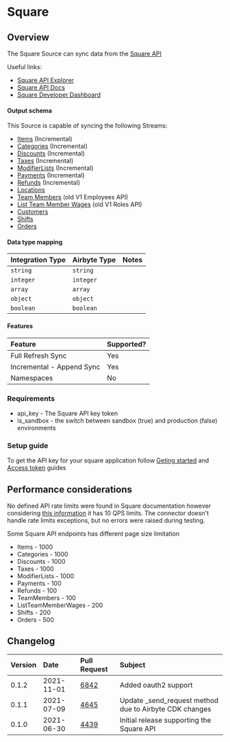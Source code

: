 # Square

## Overview

The Square Source can sync data from the [Square API](https://developer.squareup.com/reference/square)

Useful links:

* [Square API Explorer](https://developer.squareup.com/explorer/square)
* [Square API Docs](https://developer.squareup.com/reference/square)
* [Square Developer Dashboard](https://developer.squareup.com/apps)

#### Output schema

This Source is capable of syncing the following Streams:

* [Items](https://developer.squareup.com/explorer/square/catalog-api/search-catalog-objects) \(Incremental\)
* [Categories](https://developer.squareup.com/explorer/square/catalog-api/search-catalog-objects) \(Incremental\)
* [Discounts](https://developer.squareup.com/explorer/square/catalog-api/search-catalog-objects) \(Incremental\)
* [Taxes](https://developer.squareup.com/explorer/square/catalog-api/search-catalog-objects) \(Incremental\)
* [ModifierLists](https://developer.squareup.com/explorer/square/catalog-api/search-catalog-objects) \(Incremental\)
* [Payments](https://developer.squareup.com/reference/square_2021-06-16/payments-api/list-payments) \(Incremental\)
* [Refunds](https://developer.squareup.com/reference/square_2021-06-16/refunds-api/list-payment-refunds) \(Incremental\)
* [Locations](https://developer.squareup.com/explorer/square/locations-api/list-locations) 
* [Team Members](https://developer.squareup.com/reference/square_2021-06-16/team-api/search-team-members) \(old V1 Employees API\) 
* [List Team Member Wages](https://developer.squareup.com/explorer/square/labor-api/list-team-member-wages)  \(old V1 Roles API\) 
* [Customers](https://developer.squareup.com/explorer/square/customers-api/list-customers) 
* [Shifts](https://developer.squareup.com/reference/square/labor-api/search-shifts) 
* [Orders](https://developer.squareup.com/reference/square/orders-api/search-orders) 

#### Data type mapping

| Integration Type | Airbyte Type | Notes |
| :--- | :--- | :--- |
| `string` | `string` |  |
| `integer` | `integer` |  |
| `array` | `array` |  |
| `object` | `object` |  |
| `boolean` | `boolean` |  |

#### Features

| Feature | Supported? |
| :--- | :--- |
| Full Refresh Sync | Yes |
| Incremental - Append Sync | Yes |
| Namespaces | No |

### Requirements

* api\_key - The Square API key token 
* is\_sandbox - the switch between sandbox \(true\) and production \(false\) environments 

### Setup guide

To get the API key for your square application follow [Geting started](https://developer.squareup.com/docs/get-started) and [Access token](https://developer.squareup.com/docs/build-basics/access-tokens) guides

## Performance considerations

No defined API rate limits were found in Square documentation however considering [this information](https://stackoverflow.com/questions/28033966/whats-the-rate-limit-on-the-square-connect-api/28053836#28053836) it has 10 QPS limits. The connector doesn't handle rate limits exceptions, but no errors were raised during testing.

Some Square API endpoints has different page size limitation

* Items - 1000
* Categories - 1000
* Discounts - 1000
* Taxes - 1000
* ModifierLists - 1000
* Payments - 100
* Refunds - 100
* TeamMembers - 100
* ListTeamMemberWages - 200 
* Shifts - 200
* Orders - 500 

## Changelog

| Version | Date | Pull Request | Subject |
| :--- | :--- | :--- | :--- |
| 0.1.2 | 2021-11-01 | [6842](https://github.com/airbytehq/airbyte/pull/6842) | Added oauth2 support |
| 0.1.1 | 2021-07-09 | [4645](https://github.com/airbytehq/airbyte/pull/4645) | Update \_send\_request method due to Airbyte CDK changes |
| 0.1.0 | 2021-06-30 | [4439](https://github.com/airbytehq/airbyte/pull/4439) | Initial release supporting the Square API |

